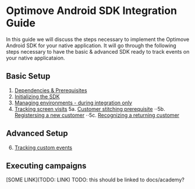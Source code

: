 # Optimove Android SDK Integration Guide

In this guide we will discuss the steps necessary to implement the Optimove Android SDK for your native application. It will go through the following steps necessary to have the basic & advanced SDK ready to track events on your native applicataion. 

## Basic Setup
1. [Dependencies & Prerequisites](https://github.com/optimove-tech/Mobile-SDK-Integration-Guide/blob/mobile-sdk-general-page-v2.0/Android%20Integration%20Guide/1.%20Dependencies%20%26%20Prerequisites.md)
2. [Initializing the SDK](https://github.com/optimove-tech/Mobile-SDK-Integration-Guide/blob/mobile-sdk-general-page-v2.0/Android%20Integration%20Guide/2.%20Initializing%20the%20SDK.md)
3. [Managing environments - during integration only](https://github.com/optimove-tech/Mobile-SDK-Integration-Guide/blob/mobile-sdk-general-page-v2.0/Android%20Integration%20Guide/3.%20Managing%20environments.md)
4. [Tracking screen visits](https://github.com/optimove-tech/Mobile-SDK-Integration-Guide/blob/mobile-sdk-general-page-v2.0/Android%20Integration%20Guide/4.%20Tracking%20screen%20visits.md)
5a. [Customer stitching prerequisite](https://github.com/optimove-tech/Mobile-SDK-Integration-Guide/blob/mobile-sdk-general-page-v2.0/Android%20Integration%20Guide/5a.%20Customer%20stitching%20prerequisite.md)
⋅⋅5b. [Registersing a new customer](https://github.com/optimove-tech/Mobile-SDK-Integration-Guide/blob/mobile-sdk-general-page-v2.0/Android%20Integration%20Guide/5b.%20Registering%20a%20new%20customer.md)
⋅⋅5c. [Recognizing a returning customer](https://github.com/optimove-tech/Mobile-SDK-Integration-Guide/blob/mobile-sdk-general-page-v2.0/Android%20Integration%20Guide/5c.%20Recognizing%20a%20returning%20customer.md)

## Advanced Setup
6. [Tracking custom events](https://github.com/optimove-tech/Mobile-SDK-Integration-Guide/blob/mobile-sdk-general-page-v2.0/Android%20Integration%20Guide/6.%20Tracking%20custom%20events.md)

## Executing campaigns
[SOME LINK](TODO: LINK) TODO: this should be linked to docs/academy?
